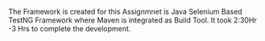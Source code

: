 The Framework is created for this Assignmnet is Java Selenium Based TestNG Framework where Maven is integrated as Build Tool. It took 2:30Hr -3 Hrs to complete the development.

